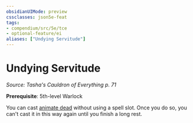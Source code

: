 ```yaml
---
obsidianUIMode: preview
cssclasses: json5e-feat
tags:
- compendium/src/5e/tce
- optional-feature/ei
aliases: ["Undying Servitude"]
---
```

# Undying Servitude
*Source: Tasha's Cauldron of Everything p. 71*  

**Prerequisite**: 5th-level Warlock

You can cast [animate dead](animate-dead.md) without using a spell slot. Once you do so, you can't cast it in this way again until you finish a long rest.
